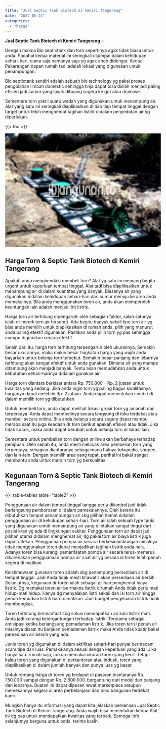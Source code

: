 ```yaml
---
title: "Jual Septic Tank Biotech di Kemiri Tangerang"
date: "2024-05-23"
categories: 
  - "harga"
---
```


**Jual Septic Tank Biotech di Kemiri Tangerang** –

Dengan makna Bio septictank dan torn sepertinya agak tidak biasa untuk anda. Padahal kedua material ini seringkali dijumpai dalam kehidupan sehari-hari, cuma saja namanya saja yg agak aneh didengar. Kedua Pekarangan depan rumah tadi adalah lokasi yang digunakan untuk penampungan.

Bio septictank sendiri adalah sebuah bio technology yg pakai proses pengolahan limbah domestic sehingga tinja dapat bisa diolah menjadi paling efisien jadi carian yang layak dibuang segera ke got atau drainase.

Sementara torn yakni suatu wadah yang digunakan untuk menampung air. Alat yang satu ini seringkali diaplikasikan di tiap tiap tempat tinggal dengan target untuk lebih menghemat tagihan listrik didalam penyedotan air yg diperlukan.

{{< toc >}}

![Jual Septic Tank Biotech di Kemiri Tangerang](/images/jual-bio-septictank-42.png)

## Harga Torn & Septic Tank Biotech di Kemiri Tangerang

Apakah anda menghendaki membeli torn? Alat yg satu ini memang begitu urgent untuk keperluan tempat tinggal. Alat tadi bisa diaplikasikan untuk menampung air di dalam kuantitas yang banyak. Biasanya air yang digunakan didalam kehidupan sehari-hari dari sumur menuju ke area anda memakainya. Bila anda menggunakan toren air, anda akan memperoleh keuntungan lain adalah menjadi irit listrik.

Harga torn air terhitung dipengaruhi oleh sebagian faktor, salah satunya ialah dr merek torn air tersebut. Ada begitu banyak sekali tipe torn air yg bisa anda memilih untuk diaplikasikan di rumah anda, pilih yang menurut anda paling efektif digunakan. Pastikan anda pilih torn yg pas sehingga mampu digunakan secara efektif.

Selain dari itu, harga torn terhitung terpengaruh oleh ukurannya. Semakin besar ukurannya, maka makin besar tingkatan harga yang wajib anda bayarkan untuk belanja torn tersebut. Semakin besar panjang dan lebarnya terhitung akan sangat efektif untuk anda gunakan. Dimana air yang mampu ditampung akan menjadi banyak. Tentu akan memudahkan anda untuk kebutuhan sehari-harinya didalam gunakan air.

Harga torn diantara berkisar antara Rp. 750.000 – Rp. 2 jutaan untuk kwalitas yang sedang. Jika anda ingin torn yg paling bagus kwalitasnya, harganya dapat melebihi Rp. 2 jutaan. Anda dapat menentukan sendiri di dalam memilih torn yg dibutuhkan.

Untuk membeli torn, anda dapat melihat lokasi grosir torn yg amanah dan terpercaya. Anda dapat membelinya secara langsung di toko terdekat atau membeli secara online. Bila anda belanja secara segera dapat mampu meraba saat itu juga keadaan dr torn berikut apakah efisien atau tidak. Jika tidak cocok, maka anda dapat berubah untuk belanja torn di lokasi lain.

Sementara untuk pembelian torn dengan online akan berbahaya terhadap penipuan. Oleh sebab itu, anda mesti melacak area pembelian torn yang terpercaya, sebagian diantaranya sebagaimana halnya tokopedia, shopee, dan lain-lain. Dengan memilih area yang tepat, perihal ini bakal sangat membantu anda untuk meraih torn yg berkualitas.

## Kegunaan Torn & Septic Tank Biotech di Kemiri Tangerang

{{< table-tables table="table2" >}}

Penggunaan air dalam tempat tinggal tangga perlu dikontrol jadi tidak berlangsung pemborosan di dalam pemakaiannya. Oleh karena itu dibutuhkan tempat penampungan air sbg pilihan hemat didalam penggunaan air di kehidupan sehari-hari. Torn air ialah sebuah type tanki yang digunakan untuk menampung air yang diletakan sangat tinggi dari posisi kran yg ada di lingkungan sekitar. Penggunaan torn air dapat jadi pilihan utama didalam menghemat air, dg pakai torn air biaya listrik juga dapat ditekan. Penggunaan pompa air secara berkesinambungan misalnya tidak menggunakan toren dapat menjadikan tagihan listrik anda naik. Adanya toren bisa kurangi pemanfaatan pompa air secara terus-menerus, dikarenakan pengguanaan pompa air saat air yg berada di toren telah penuh segera di matikan.

Keistimewaan gunakan toren adalah sbg penampung persediaan air di tempat tinggal. Jadi Anda tidak mesti khawatir akan persediaan air bersih. Selanjutnya, kegunaan dr toren ialah sebagai pilihan penghemat biaya listrik. Dg memakai toren air bermakna listrik dirumah Anda tidak perlu mati hidup-mati hidup. Hanya dg menyalakan listri sekali dan isi torn air hingga penuh kemudian listrik baru dimatikan. Jadi budget pengeluaran listrik tidak membengkak.

Toren terhitung bermanfaat sbg solusi mendapatkan air kala listrik mati. Anda jadi kurangi ketergantungan terhadap listrik. Terutama sebagai antisipasi ketika berlangsung pemadaman listrik. Jika toren terisi penuh air misalnya disaat itu berjalan pemadaman listrik maka Anda tidak kuatir bakal persediaan air bersih yang ada.

Jenis toren yg digunakan di dalam aktifitas sehari-hari punyai bermacam acam tipe dan luas. Pemakaianya sesuai dengan keperluan yang ada. Jika hanya satu rumah saja, cukup memakai ukuran toren yang kecil. Tetapi kalau toren yang digunakan di perkantoran atau industi, toren yang diaplikasikan di dalam jumlah banyak dan punya luas yg besar.

Untuk rentang harga dr toren yg terdapat di pasaran diantaranya Rp. 750.000 sampai dengan Rp. 2.800.000, bergantung dari model dan panjang dan lebarnya. Buatan ini dapat dipesan lewat marketplace ataupun memesannya segera di area perbelanjaan dan toko bangunan terdekat kami.

Mungkin hanya itu informasi yang dapat kita jelaskan berkenaan Jual Septic Tank Biotech di Kemiri Tangerang. Anda wajib bisa menentukan kedua Alat ini dg pas untuk mendapatkan kwalitas yang terbaik. Semoga Info selanjutnya berguna untuk anda, terima kasih.
